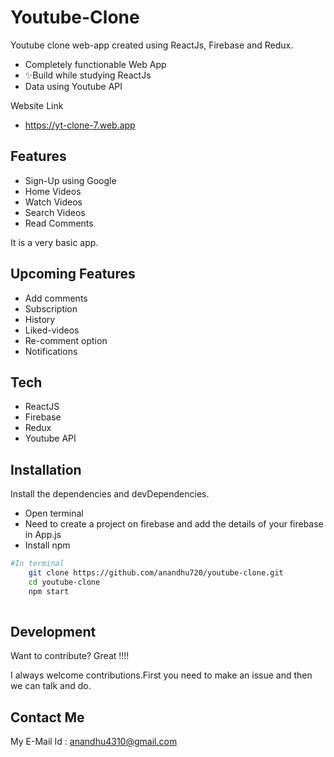 # Youtube-Clone

Youtube clone web-app created using ReactJs, Firebase and Redux.

- Completely functionable Web App
- ✨Build while studying ReactJs
- Data using Youtube API

Website Link
- https://yt-clone-7.web.app

## Features

- Sign-Up using Google
- Home Videos
- Watch Videos
- Search Videos
- Read Comments

It is a very basic app.

## Upcoming Features

- Add comments
- Subscription 
- History
- Liked-videos
- Re-comment option
- Notifications


## Tech

- ReactJS
- Firebase
- Redux
- Youtube API

## Installation

Install the dependencies and devDependencies.
- Open terminal
- Need to create a project on firebase and add the details of your firebase in App.js
- Install npm

```sh
#In terminal
    git clone https://github.com/anandhu720/youtube-clone.git
    cd youtube-clone
    npm start
    
```



## Development

Want to contribute? Great !!!!

I always welcome contributions.First you need to make an issue and then we can talk and do.

## Contact Me

My E-Mail Id :
anandhu4310@gmail.com
